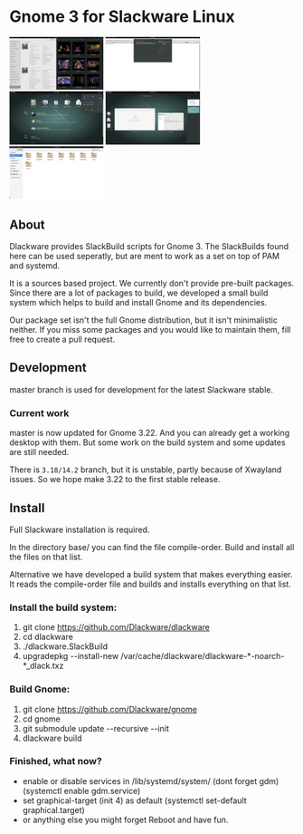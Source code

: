 # Gnome 3 for Slackware Linux

<img src="screenshots/3.22.1.png" width="33%" alt="Gnome 3.22 on Slackware 14.2">
<img src="screenshots/3.22.2.png" width="33%" alt="Gnome 3.22 on Slackware 14.2">
<img src="screenshots/3.22.3.png" width="33%" alt="Gnome 3.22 on Slackware 14.2">
<img src="screenshots/3.22.4.png" width="33%" alt="Gnome 3.22 on Slackware 14.2">
<img src="screenshots/3.22.5.png" width="33%" alt="Gnome 3.22 on Slackware 14.2">

## About

Dlackware provides SlackBuild scripts for Gnome 3. The SlackBuilds found here
can be used seperatly, but are ment to work as a set on top of PAM and
systemd.

It is a sources based project. We currently don't provide pre-built packages.
Since there are a lot of packages to build, we developed a small build
system which helps to build and install Gnome and its dependencies.

Our package set isn't the full Gnome distribution, but it isn't
minimalistic neither. If you miss some packages and you would like to
maintain them, fill free to create a pull request.


## Development

master branch is used for development for the latest Slackware stable.


### Current work

master is now updated for Gnome 3.22. And you can already get a working
desktop with them. But some work on the build system and some updates
are still needed.

There is `3.18/14.2` branch, but it is unstable, partly because of
Xwayland issues. So we hope make 3.22 to the first stable release. 


## Install

Full Slackware installation is required.

In the directory base/ you can find the file compile-order.
Build and install all the files on that list.

Alternative we have developed a build system that makes everything easier.
It reads the compile-order file and builds and installs everything on that list.

### Install the build system:
1. git clone https://github.com/Dlackware/dlackware
2. cd dlackware
3. ./dlackware.SlackBuild
4. upgradepkg --install-new /var/cache/dlackware/dlackware-\*-noarch-\*_dlack.txz

### Build Gnome:
1. git clone https://github.com/Dlackware/gnome
2. cd gnome
3. git submodule update --recursive --init
4. dlackware build

### Finished, what now?
- enable or disable services in /lib/systemd/system/ (dont forget gdm) (systemctl enable gdm.service)
- set graphical-target (init 4) as default (systemctl set-default graphical.target)
- or anything else you might forget
Reboot and have fun.
